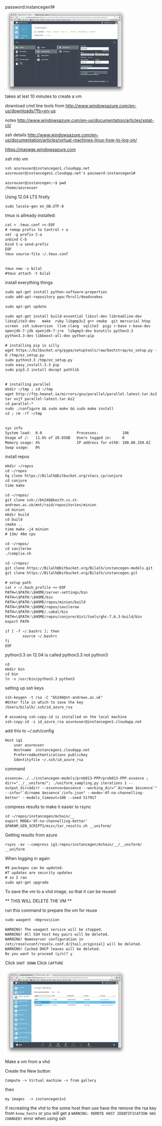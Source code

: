 <style type="text/css">
img {
  text-align: center;
  max-width: 400px;
  display: block;
}
</style>


password:instancegen1#
![setup](Screen%20Shot%202014-02-10%20at%2020.18.52.png)
takes at lest 10 minutes to create a vm

download cmd line tools from
http://www.windowsazure.com/en-us/downloads/?fb=en-us

notes
http://www.windowsazure.com/en-us/documentation/articles/xplat-cli/

ssh details
http://www.windowsazure.com/en-us/documentation/articles/virtual-machines-linux-how-to-log-on/

https://manage.windowsazure.com

ssh into vm

	ssh azureuser@instancegen1.cloudapp.net
	azureuser@instancegen1.cloudapp.net's password:instancegen1#

	azureuser@instancegen:~$ pwd
	/home/azureuser


Using 12.04 LTS firstly

	sudo locale-gen en_GB.UTF-8


tmux is allready installed:

	cat > .tmux.conf <<-EOF
	# remap prefix to Control + a
	set -g prefix C-a
	unbind C-b
	bind C-a send-prefix
	EOF
	tmux source-file ~/.tmux.conf


	tmux new -s bilal
	#tmux attach -t bilal

install everything things

	sudo apt-get install python-software-properties
	sudo add-apt-repository ppa:fkrull/deadsnakes

	sudo apt-get update

	sudo apt-get install build-essential libssl-dev libreadline-dev libsqlite3-dev   make  ruby libgmp3c2 g++ cmake  git mercurial htop screen  zsh subversion  llvm clang  sqlite3  pigz r-base r-base-dev  openjdk-7-jdk openjdk-7-jre  libgmp3-dev binutils python3.3  python3.3-dev libboost-all-dev python-pip

	# installing pip is silly
	wget https://bitbucket.org/pypa/setuptools/raw/bootstrap/ez_setup.py -O /tmp/ez_setup.py
	sudo python3.3 /tmp/ez_setup.py
	sudo easy_install-3.3 pip
	sudo pip3.3 install docopt pathlib


	# installing parallel
	mkdir ~/tmp ; cd ~/tmp
	wget http://ftp.heanet.ie/mirrors/gnu/parallel/parallel-latest.tar.bz2
	tar xvjf parallel-latest.tar.bz2
	cd parallel-*
	sudo ./configure && sudo make && sudo make install
	cd ; rm -rf ~/tmp


	sys info
	System load:  0.0                Processes:           106
	Usage of /:   11.6% of 28.83GB   Users logged in:     0
	Memory usage: 4%                 IP address for eth0: 100.88.150.62
	Swap usage:   0%


install repos


	mkdir ~/repos
	cd ~/repos
	hg clone https://Bilalh@bitbucket.org/stacs_cp/conjure
	cd conjure
	time make

	cd ~/repos/
	git clone ssh://bh246@keith.cs.st-andrews.ac.uk/mnt/raid/repositories/minion
	cd minion
	mkdir build
	cd build
	cmake ..
	time make -j4 minion
	# 13m/ 46m cpu

	cd ~/repos/
	cd savilerow
	./complie.sh

	cd ~/repos/
	git clone https://Bilalh@bitbucket.org/Bilalh/instancegen-models.git
	git clone https://Bilalh@bitbucket.org/Bilalh/instancegen.git

	# setup path
	cat > ~/.bash_profile <<-EOF
	PATH=\$PATH:\$HOME/server-settings/bin
	PATH=\$PATH:\$HOME/bin
	PATH=\$PATH:\$HOME/repos/minion/build
	PATH=\$PATH:\$HOME/repos/savilerow
	PATH=\$PATH:\$HOME/.cabal/bin
	PATH=\$PATH:\$HOME/repos/conjure/dist/tools/ghc-7.6.3-build/bin
	export PATH

	if [ -f ~/.bashrc ]; then
	        source ~/.bashrc
	fi
	EOF


python3.3 on 12.04  is called python3.3 not python3

	cd
	mkdir bin
	cd bin
	ln -s /usr/bin/python3.3 python3


setting up ssh keys

	ssh-keygen -t rsa -C "bh246@st-andrews.ac.uk"
	#Enter file in which to save the key
	/Users/bilalh/.ssh/id_azure_rsa

	# assuming ssh-copy-id is installed on the local machine
	ssh-copy-id -i id_azure_rsa azureuser@instancegen1.cloudapp.net

add this to ~/.ssh/config

	Host ig1
		user azureuser
		Hostname  instancegen1.cloudapp.net
		PreferredAuthentications publickey
		Identityfile ~/.ssh/id_azure_rsa


command

	essence=../../instancegen-models/prob013-PPP/prob013-PPP.essence ; dirr="__/__uniform/"; ./uniform_sampling.py iterations 1 --output_dir=$dirr --essence=$essence --working_dir="`dirname $essence`" --info="`dirname $essence`/info.json" --mode='df-no-channelling-better' --models_timeout=100 --seed 517917

compress results to make it easier to rsync

	cd ~/repos/instancegen/mchain/__
	export MODE='df-no-channelling-better'
	$PARAM_GEN_SCRIPTS/misc/tar_results.sh __uniform/

Getting results from azure

	rsync -av --compress ig1:repos/instancegen/mchain/__/__uniform/  __uniform


When logging in again

	#9 packages can be updated.
	#7 updates are security updates
	# so I ran
	sudo apt-get upgrade



To save the vm to a  vhd image, so that it can be reused

** THIS WILL DELETE THE VM **

run this command to prepare the vm for reuse

	sudo waagent -deprovision

	WARNING! The waagent service will be stopped.
	WARNING! All SSH host key pairs will be deleted.
	WARNING! Nameserver configuration in /etc/resolvconf/resolv.conf.d/{tail,originial} will be deleted.
	WARNING! Cached DHCP leases will be deleted.
	Do you want to proceed (y/n)? y

Click `SHUT DOWN`
Click `CAPTURE`

![screen](Screen%20Shot%202014-02-15%20at%2004.11.02.png)


Make a vm from a vhd

Create the New button 

	Compute -> Virtual machine -> from gallery 
	
then
 
	my images  -> instancegen1v2


if recreating the vhd to the some host  then use have the remove the rsa key from `know_hosts` or you will get
a `WARNING: REMOTE HOST IDENTIFICATION HAS CHANGED!` error when using ssh

